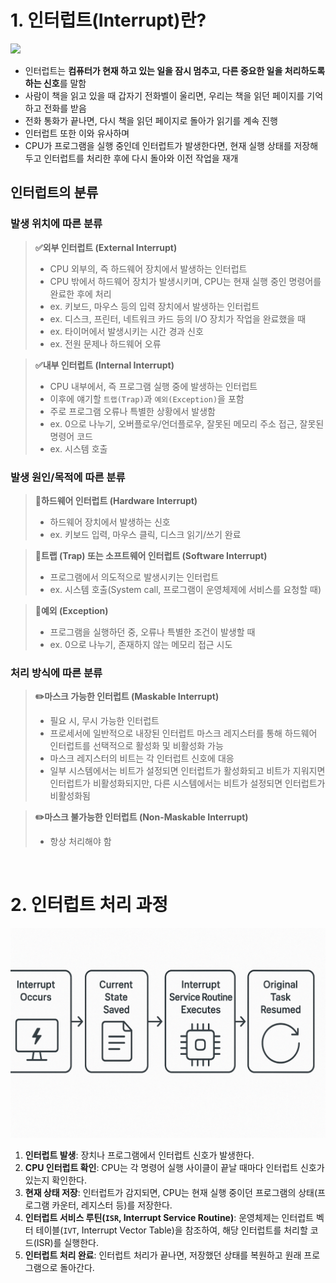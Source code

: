 # 1. 인터럽트(Interrupt)란?

<img src="https://media.istockphoto.com/id/1327760987/ko/%EC%82%AC%EC%A7%84/%EC%9D%B8%EA%B0%84-%EC%8B%A0%EA%B2%BD%EA%B3%84-%EB%87%8C-%ED%95%B4%EB%B6%80%ED%95%99%EC%9D%98-%EC%A4%91%EC%95%99-%EA%B8%B0%EA%B4%80.jpg?s=612x612&w=0&k=20&c=3zWl_hY7bZRR8Ot9I1BCDiMn1DBCIV-yjP7EtbA8k9g=">  

- 인터럽트는 <b>컴퓨터가 현재 하고 있는 일을 잠시 멈추고, 다른 중요한 일을 처리하도록 하는 신호</b>를 말함
- 사람이 책을 읽고 있을 때 갑자기 전화벨이 울리면, 우리는 책을 읽던 페이지를 기억하고 전화를 받음
- 전화 통화가 끝나면, 다시 책을 읽던 페이지로 돌아가 읽기를 계속 진행
- 인터럽트 또한 이와 유사하며
- CPU가 프로그램을 실행 중인데 인터럽트가 발생한다면, 현재 실행 상태를 저장해두고 인터럽트를 처리한 후에 다시 돌아와 이전 작업을 재개

## 인터럽트의 분류
### 발생 위치에 따른 분류

> <b>✅외부 인터럽트 (External Interrupt)</b>  
> - CPU 외부의, 즉 하드웨어 장치에서 발생하는 인터럽트  
> - CPU 밖에서 하드웨어 장치가 발생시키며, CPU는 현재 실행 중인 명령어를 완료한 후에 처리  
> - ex. 키보드, 마우스 등의 입력 장치에서 발생하는 인터럽트  
> - ex. 디스크, 프린터, 네트워크 카드 등의 I/O 장치가 작업을 완료했을 때  
> - ex. 타이머에서 발생시키는 시간 경과 신호  
> - ex. 전원 문제나 하드웨어 오류  

> <b>✅내부 인터럽트 (Internal Interrupt)</b>  
> - CPU 내부에서, 즉 프로그램 실행 중에 발생하는 인터럽트  
> - 이후에 얘기할 `트랩(Trap)`과 `예외(Exception)`을 포함  
> - 주로 프로그램 오류나 특별한 상황에서 발생함  
> - ex. 0으로 나누기, 오버플로우/언더플로우, 잘못된 메모리 주소 접근, 잘못된 명령어 코드  
> - ex. 시스템 호출  

### 발생 원인/목적에 따른 분류

> <b>📌하드웨어 인터럽트 (Hardware Interrupt)</b>  
> - 하드웨어 장치에서 발생하는 신호  
> - ex. 키보드 입력, 마우스 클릭, 디스크 읽기/쓰기 완료  

> <b>📌트랩 (Trap) 또는 소프트웨어 인터럽트 (Software Interrupt)</b>  
> - 프로그램에서 의도적으로 발생시키는 인터럽트  
> - ex. 시스템 호출(System call, 프로그램이 운영체제에 서비스를 요청할 때)  

> <b>📌예외 (Exception)</b>  
> - 프로그램을 실행하던 중, 오류나 특별한 조건이 발생할 때  
> - ex. 0으로 나누기, 존재하지 않는 메모리 접근 시도  

### 처리 방식에 따른 분류

> <b>✏️마스크 가능한 인터럽트 (Maskable Interrupt)</b>  
> - 필요 시, 무시 가능한 인터럽트  
> - 프로세서에 일반적으로 내장된 인터럽트 마스크 레지스터를 통해 하드웨어 인터럽트를 선택적으로 활성화 및 비활성화 가능  
> - 마스크 레지스터의 비트는 각 인터럽트 신호에 대응  
> - 일부 시스템에서는 비트가 설정되면 인터럽트가 활성화되고 비트가 지워지면 인터럽트가 비활성화되지만, 다른 시스템에서는 비트가 설정되면 인터럽트가 비활성화됨  

> <b>✏️마스크 불가능한 인터럽트 (Non-Maskable Interrupt)</b>  
> - 항상 처리해야 함  

<br>

# 2. 인터럽트 처리 과정

![인터럽트 처리 과정](/Resources/Images/ISR.png)  

1. <b>인터럽트 발생</b>: 장치나 프로그램에서 인터럽트 신호가 발생한다.  
2. <b>CPU 인터럽트 확인</b>: CPU는 각 명령어 실행 사이클이 끝날 때마다 인터럽트 신호가 있는지 확인한다.  
3. <b>현재 상태 저장</b>: 인터럽트가 감지되면, CPU는 현재 실행 중이던 프로그램의 상태(프로그램 카운터, 레지스터 등)를 저장한다.  
4. <b>인터럽트 서비스 루틴(`ISR`, Interrupt Service Routine)</b>: 운영체제는 인터럽트 벡터 테이블(`IVT`, Interrupt Vector Table)을 참조하여, 해당 인터럽트를 처리할 코드(ISR)를 실행한다.  
5. <b>인터럽트 처리 완료</b>: 인터럽트 처리가 끝나면, 저장했던 상태를 복원하고 원래 프로그램으로 돌아간다.  
